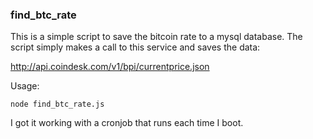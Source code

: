 ### find_btc_rate 

This is a simple script to save the bitcoin rate to a mysql database.
The script simply makes a call to this service and saves the data:

http://api.coindesk.com/v1/bpi/currentprice.json

Usage:

```
node find_btc_rate.js
```

I got it working with a cronjob that runs each time I boot.